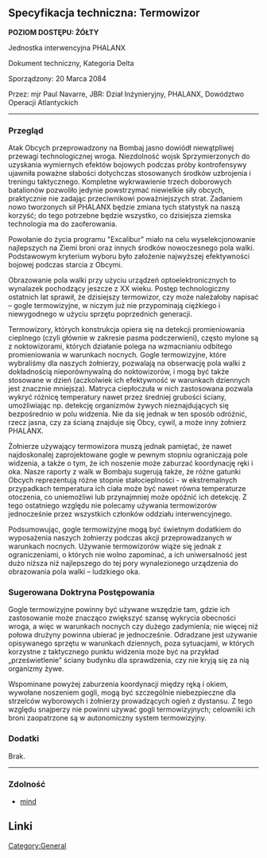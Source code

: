 ## Specyfikacja techniczna: Termowizor

**POZIOM DOSTĘPU: ŻÓŁTY**

Jednostka interwencyjna PHALANX

Dokument techniczny, Kategoria Delta

Sporządzony: 20 Marca 2084

Przez: mjr Paul Navarre, JBR: Dział Inżynieryjny, PHALANX, Dowództwo
Operacji Atlantyckich

------------------------------------------------------------------------

### Przegląd

Atak Obcych przeprowadzony na Bombaj jasno dowiódł niewątpliwej przewagi
technologicznej wroga. Niezdolność wojsk Sprzymierzonych do uzyskania
wymiernych efektów bojowych podczas próby kontrofensywy ujawniła poważne
słabości dotychczas stosowanych środków uzbrojenia i treningu
taktycznego. Kompletne wykrwawienie trzech doborowych batalionów
pozwoliło jedynie powstrzymać niewielkie siły obcych, praktycznie nie
zadając przeciwnikowi poważniejszych strat. Zadaniem nowo tworzonych sił
PHALANX będzie zmiana tych statystyk na naszą korzyść; do tego potrzebne
będzie wszystko, co dzisiejsza ziemska technologia ma do zaoferowania.

Powołanie do życia programu "Excalibur" miało na celu wyselekcjonowanie
najlepszych na Ziemi broni oraz innych środków nowoczesnego pola walki.
Podstawowym kryterium wyboru było założenie najwyższej efektywności
bojowej podczas starcia z Obcymi.

Obrazowanie pola walki przy użyciu urządzeń optoelektronicznych to
wynalazek pochodzący jeszcze z XX wieku. Postęp technologiczny ostatnich
lat sprawił, że dzisiejszy termowizor, czy może należałoby napisać –
gogle termowizyjne, w niczym już nie przypominają ciężkiego i
niewygodnego w użyciu sprzętu poprzednich generacji.

Termowizory, których konstrukcja opiera się na detekcji promieniowania
cieplnego (czyli głównie w zakresie pasma podczerwieni), często mylone
są z noktowizorami, których działanie polega na wzmacnianiu odbitego
promieniowania w warunkach nocnych. Gogle termowizyjne, które wybraliśmy
dla naszych żołnierzy, pozwalają na obserwację pola walki z dokładnością
nieporównywalną do noktowizorów, i mogą być także stosowane w dzień
(aczkolwiek ich efektywność w warunkach dziennych jest znacznie
mniejsza). Matryca ciepłoczuła w nich zastosowana pozwala wykryć różnicę
temperatury nawet przez średniej grubości ściany, umożliwiając np.
detekcję organizmów żywych nieznajdujących się bezpośrednio w polu
widzenia. Nie da się jednak w ten sposób odróżnić, rzecz jasna, czy za
ścianą znajduje się Obcy, cywil, a może inny żołnierz PHALANX.

Żołnierze używający termowizora muszą jednak pamiętać, że nawet
najdoskonalej zaprojektowane gogle w pewnym stopniu ograniczają pole
widzenia, a także o tym, że ich noszenie może zaburzać koordynację ręki
i oka. Nasze raporty z walk w Bombaju sugerują także, że różne gatunki
Obcych reprezentują różne stopnie stałocieplności - w ekstremalnych
przypadkach temperatura ich ciała może być nawet równa temperaturze
otoczenia, co uniemożliwi lub przynajmniej może opóźnić ich detekcję. Z
tego ostatniego względu nie polecamy używania termowizorów jednocześnie
przez wszystkich członków oddziału interwencyjnego.

Podsumowując, gogle termowizyjne mogą być świetnym dodatkiem do
wyposażenia naszych żołnierzy podczas akcji przeprowadzanych w warunkach
nocnych. Używanie termowizorów wiąże się jednak z ograniczeniami, o
których nie wolno zapominać, a ich uniwersalność jest dużo niższa niż
najlepszego do tej pory wynalezionego urządzenia do obrazowania pola
walki – ludzkiego oka.

### Sugerowana Doktryna Postępowania

Gogle termowizyjne powinny być używane wszędzie tam, gdzie ich
zastosowanie może znacząco zwiększyć szansę wykrycia obecności wroga, a
więc w warunkach nocnych czy dużego zadymienia; nie więcej niż połowa
drużyny powinna ubierać je jednocześnie. Odradzane jest używanie
opisywanego sprzętu w warunkach dziennych, poza sytuacjami, w których
korzystne z taktycznego punktu widzenia może być na przykład
„prześwietlenie” ściany budynku dla sprawdzenia, czy nie kryją się za
nią organizmy żywe.

Wspominane powyżej zaburzenia koordynacji między ręką i okiem, wywołane
noszeniem gogli, mogą być szczególnie niebezpieczne dla strzelców
wyborowych i żołnierzy prowadzących ogień z dystansu. Z tego względu
snajperzy nie powinni używać gogli termowizyjnych; celowniki ich broni
zaopatrzone są w autonomiczny system termowizyjny.

### Dodatki

Brak.

------------------------------------------------------------------------

### Zdolność

- [mind](Skills/mind "wikilink")

## Linki

[Category:General](Category:General "wikilink")